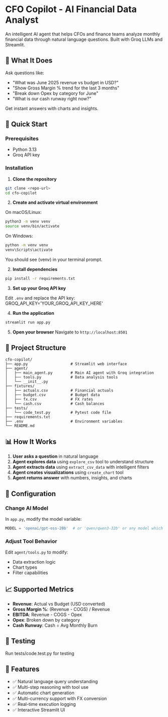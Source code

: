 # CFO Copilot - AI Financial Data Analyst

An intelligent AI agent that helps CFOs and finance teams analyze monthly financial data through natural language questions. Built with Groq LLMs and Streamlit.

## 🎯 What It Does

Ask questions like:
- "What was June 2025 revenue vs budget in USD?"
- "Show Gross Margin % trend for the last 3 months"
- "Break down Opex by category for June"
- "What is our cash runway right now?"

Get instant answers with charts and insights.

## 🚀 Quick Start

### Prerequisites
- Python 3.13
- Groq API key

### Installation

1. **Clone the repository**
```bash
git clone <repo-url>
cd cfo-copilot
```

2. **Create and activate virtual environment**

On macOS/Linux:
```bash
python3 -m venv venv
source venv/bin/activate
```

On Windows:
```bash
python -m venv venv
venv\Scripts\activate
```

You should see (venv) in your terminal prompt.

2. **Install dependencies**
```bash
pip install -r requirements.txt
```

3. **Set up your Groq API key**

Edit `.env` and replace the API key:
GROQ_API_KEY='YOUR_GROQ_API_KEY_HERE'

4. **Run the application**
```bash
streamlit run app.py
```

5. **Open your browser**
Navigate to `http://localhost:8501`

## 📁 Project Structure

```
cfo-copilot/
├── app.py                   # Streamlit web interface
├── agent/
│   ├── main_agent.py        # Main AI agent with Groq integration
│   ├── tools.py             # Data analysis tools
│   └── __init__.py
├── fixtures/
│   ├── actuals.csv          # Financial actuals
│   ├── budget.csv           # Budget data
│   ├── fx.csv               # FX rates
│   └── cash.csv             # Cash balances
├── tests/
│   └── code_test.py         # Pytest code file
├── requirements.txt
├── .env                     # Environment variables
└── README.md
```

## 📊 How It Works

1. **User asks a question** in natural language
2. **Agent explores data** using `explore_csv` tool to understand structure
3. **Agent extracts data** using `extract_csv_data` with intelligent filters
4. **Agent creates visualizations** using `create_chart` tool
5. **Agent returns answer** with numbers, insights, and charts

## 🔧 Configuration

### Change AI Model

In `app.py`, modify the model variable:
```python
MODEL = 'openai/gpt-oss-20b'  # or 'qwen/qwen3-32b' or any model which supports tool calling 
```

### Adjust Tool Behavior

Edit `agent/tools.py` to modify:
- Data extraction logic
- Chart types
- Filter capabilities

## 📈 Supported Metrics

- **Revenue**: Actual vs Budget (USD converted)
- **Gross Margin %**: (Revenue - COGS) / Revenue
- **EBITDA**: Revenue - COGS - Opex
- **Opex**: Broken down by category
- **Cash Runway**: Cash ÷ Avg Monthly Burn

## 🧪 Testing

Run tests/code.test.py for testing


## 🎨 Features

- ✅ Natural language query understanding
- ✅ Multi-step reasoning with tool use
- ✅ Automatic chart generation
- ✅ Multi-currency support with FX conversion
- ✅ Real-time execution logging
- ✅ Interactive Streamlit UI
